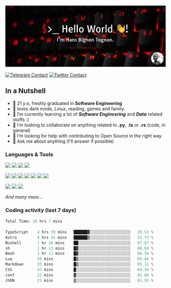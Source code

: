 ![Cover](assets/gh-readme-cover.png)

[![Telegram Contact](https://img.shields.io/badge/Telegram-%230088CC.svg?style=for-the-badge&logo=telegram&logoColor=white)](https://t.me/hanstobi) [![Twitter Contact](https://img.shields.io/badge/Twitter-%2308A0E9.svg?style=for-the-badge&logo=twitter&logoColor=white)](https://twitter.com/_tobihans)

## In a Nutshell
- 👤 21 y.o, freshly graduated in **Software Engineering**
- 🖤 loves dark mode, *Linux*, reading, games and family.
- 🌱 I’m currently learning a lot of ***Software Engineering*** and ***Data*** related stuffs :)
- 👯 I’m looking to collaborate on anything related to **.py**, **.ts** or **.rs** (code, in general)
- 🤔 I’m looking for help with contributing to Open Source in the right way
- 💬 Ask me about anything (I'll answer if possible)

### Languages & Tools
![](https://img.shields.io/badge/Linux-%23eab30f.svg?style=for-the-badge&logo=linux&logoColor=black) ![](https://img.shields.io/badge/Git-%23e54a2f.svg?style=for-the-badge&logo=git&logoColor=white) ![](https://img.shields.io/badge/Github-%231a1d21.svg?style=for-the-badge&logo=github&logoColor=white) ![](https://img.shields.io/badge/Docker-%230394f0.svg?style=for-the-badge&logo=docker&logoColor=white)

![](https://img.shields.io/badge/C-%231a1d21.svg?style=for-the-badge&logo=C&logoColor=white) ![](https://img.shields.io/badge/TypeScript-%230074c2.svg?style=for-the-badge&logo=typescript&logoColor=white) ![](https://img.shields.io/badge/Python-%23f0c540.svg?style=for-the-badge&logo=python) ![](https://img.shields.io/badge/Rust-%23ea4800.svg?style=for-the-badge&logo=rust) ![](https://img.shields.io/badge/Php-%237175aa.svg?style=for-the-badge&logo=php&logoColor=white) ![](https://img.shields.io/badge/HTML-%23d84924.svg?style=for-the-badge&logo=html5&logoColor=white) ![](https://img.shields.io/badge/Scss-%23c45f92.svg?style=for-the-badge&logo=sass&logoColor=white)

![](https://img.shields.io/badge/Vue-%23314559.svg?style=for-the-badge&logo=vue.js) ![](https://img.shields.io/badge/Laravel-%23e54a2f.svg?style=for-the-badge&logo=laravel&logoColor=white) ![](https://img.shields.io/badge/Adonis-%235a45ff.svg?style=for-the-badge&logo=adonisjs)

*And many more...*

### Coding activity (last 7 days)
<!--START_SECTION:waka-->

```python
Total Time: 18 hrs 7 mins

TypeScript    4 hrs 50 mins   ██████▓░░░░░░░░░░░░░░░░░░   26.53 %
Astro         4 hrs 41 mins   ██████▒░░░░░░░░░░░░░░░░░░   25.73 %
Nushell       1 hr 26 mins    ██░░░░░░░░░░░░░░░░░░░░░░░   07.87 %
sh            1 hr 13 mins    █▓░░░░░░░░░░░░░░░░░░░░░░░   06.69 %
Bash          1 hr 11 mins    █▓░░░░░░░░░░░░░░░░░░░░░░░   06.56 %
Lua           59 mins         █▒░░░░░░░░░░░░░░░░░░░░░░░   05.44 %
Markdown      55 mins         █▒░░░░░░░░░░░░░░░░░░░░░░░   05.11 %
CSS           47 mins         █░░░░░░░░░░░░░░░░░░░░░░░░   04.34 %
conf          22 mins         ▓░░░░░░░░░░░░░░░░░░░░░░░░   02.04 %
JSON          21 mins         ▒░░░░░░░░░░░░░░░░░░░░░░░░   01.93 %
```

<!--END_SECTION:waka-->
